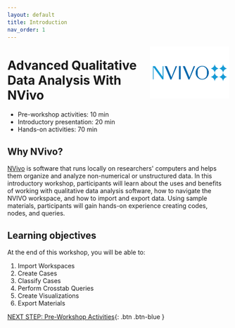 ```yaml
---
layout: default
title: Introduction 
nav_order: 1
---
```


<img src="images/logo.png" style="float:right;width:180px;" alt="logo">

# Advanced Qualitative Data Analysis With NVivo

- Pre-workshop activities: 10 min 
- Introductory presentation: 20 min
- Hands-on activities: 70 min

## Why NVivo? 

[NVivo](https://www.qsrinternational.com/nvivo-qualitative-data-analysis-software/home) is software that runs locally on researchers' computers and helps them organize and analyze non-numerical or unstructured data. In this introductory workshop, participants will learn about the uses and benefits of working with qualitative data analysis software, how to navigate the NVIVO workspace, and how to import and export data. Using sample materials, participants will gain hands-on experience creating codes, nodes, and queries.

## Learning objectives

At the end of this workshop, you will be able to:

1.  Import Workspaces
2.  Create Cases
3.  Classify Cases
4.  Perform Crosstab Queries
5.  Create Visualizations
6.  Export Materials
 
[NEXT STEP: Pre-Workshop Activities](pre-workshop.html){: .btn .btn-blue }

